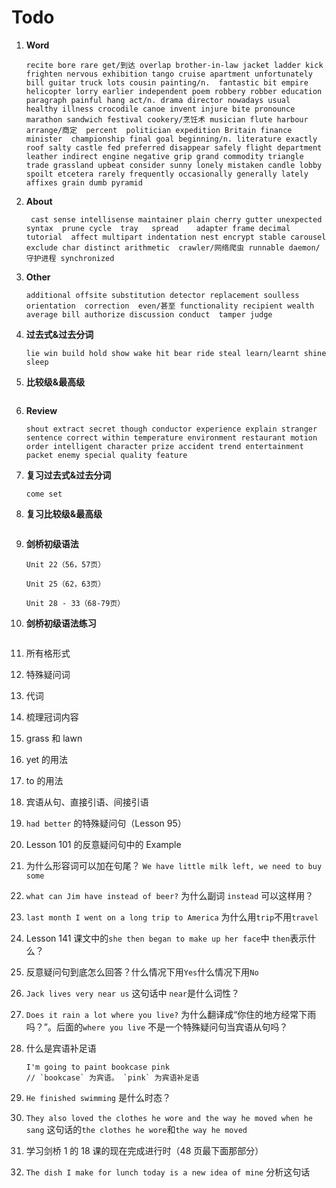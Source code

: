 # Todo

1. **Word**

   ```
   recite bore rare get/到达 overlap brother-in-law jacket ladder kick frighten nervous exhibition tango cruise apartment unfortunately bill guitar truck lots cousin painting/n.  fantastic bit empire helicopter lorry earlier independent poem robbery robber education paragraph painful hang act/n. drama director nowadays usual  healthy illness crocodile canoe invent injure bite pronounce  marathon sandwich festival cookery/烹饪术 musician flute harbour arrange/商定  percent  politician expedition Britain finance minister  championship final goal beginning/n. literature exactly roof salty castle fed preferred disappear safely flight department leather indirect engine negative grip grand commodity triangle  trade grassland upbeat consider sunny lonely mistaken candle lobby spoilt etcetera rarely frequently occasionally generally lately affixes grain dumb pyramid
   ```

2. **About**

   ```
    cast sense intellisense maintainer plain cherry gutter unexpected syntax  prune cycle  tray   spread    adapter frame decimal   tutorial  affect multipart indentation nest encrypt stable carousel exclude char distinct arithmetic  crawler/网络爬虫 runnable daemon/守护进程 synchronized
   ```

3. **Other**

   ```
   additional offsite substitution detector replacement soulless orientation  correction  even/甚至 functionality recipient wealth average bill authorize discussion conduct  tamper judge
   ```

4. **过去式&过去分词**

   ```
   lie win build hold show wake hit bear ride steal learn/learnt shine sleep
   ```

5. **比较级&最高级**

   ```

   ```

6. **Review**

   ```
   shout extract secret though conductor experience explain stranger sentence correct within temperature environment restaurant motion order intelligent character prize accident trend entertainment packet enemy special quality feature
   ```

7. **复习过去式&过去分词**

   ```
   come set
   ```

8. **复习比较级&最高级**

   ```

   ```

9. **剑桥初级语法**

   ```
   Unit 22（56，57页）

   Unit 25（62，63页）

   Unit 28 - 33（68-79页）
   ```

10. **剑桥初级语法练习**

    ```

    ```

11. 所有格形式

12. 特殊疑问词

13. 代词

14. 梳理冠词内容

15. grass 和 lawn

16. yet 的用法

17. to 的用法

18. 宾语从句、直接引语、间接引语

19. `had better` 的特殊疑问句（Lesson 95）

20. Lesson 101 的反意疑问句中的 Example

21. 为什么形容词可以加在句尾？ `We have little milk left, we need to buy some`

22. `what can Jim have instead of beer?` 为什么副词 `instead` 可以这样用？

23. `last month I went on a long trip to America` 为什么用`trip`不用`travel`

24. Lesson 141 课文中的`she then began to make up her face`中 `then`表示什么？

25. 反意疑问句到底怎么回答？什么情况下用`Yes`什么情况下用`No`

26. `Jack lives very near us` 这句话中 `near`是什么词性？

27. `Does it rain a lot where you live?` 为什么翻译成“你住的地方经常下雨吗？”。后面的`where you live` 不是一个特殊疑问句当宾语从句吗？

28. 什么是宾语补足语

    ```
    I'm going to paint bookcase pink
    // `bookcase` 为宾语。 `pink` 为宾语补足语
    ```

29. `He finished swimming` 是什么时态？

30. `They also loved the clothes he wore and the way he moved when he sang` 这句话的`the clothes he wore`和`the way he moved`

31. 学习剑桥 1 的 18 课的现在完成进行时（48 页最下面那部分）

32. `The dish I make for lunch today is a new idea of mine` 分析这句话
